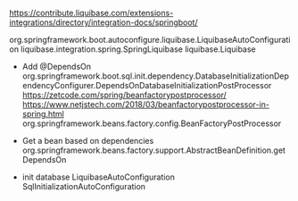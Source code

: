 https://contribute.liquibase.com/extensions-integrations/directory/integration-docs/springboot/

org.springframework.boot.autoconfigure.liquibase.LiquibaseAutoConfiguration
liquibase.integration.spring.SpringLiquibase
liquibase.Liquibase

* Add @DependsOn
org.springframework.boot.sql.init.dependency.DatabaseInitializationDependencyConfigurer.DependsOnDatabaseInitializationPostProcessor
https://zetcode.com/spring/beanfactorypostprocessor/
https://www.netjstech.com/2018/03/beanfactorypostprocessor-in-spring.html
org.springframework.beans.factory.config.BeanFactoryPostProcessor

* Get a bean based on dependencies
org.springframework.beans.factory.support.AbstractBeanDefinition.getDependsOn

* init database
LiquibaseAutoConfiguration
SqlInitializationAutoConfiguration